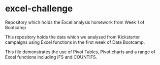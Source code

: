 # excel-challenge
Repository which holds the Excel analysis homework from Week 1 of Bootcamp

This repository holds the data which we analysed from Kickstarter campaigns using Excel functions in the first week of Data Bootcamp.

This file demonstrates the use of Pivot Tables, Pivot charts and a range of Excel functions including IFS and COUNTIFS.
